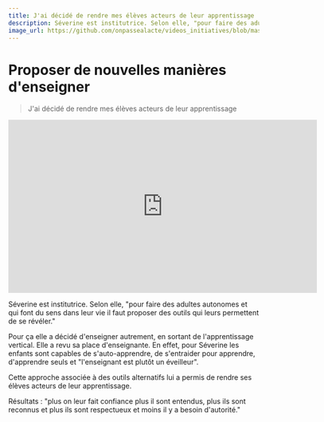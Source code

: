 ```yaml
---
title: J'ai décidé de rendre mes élèves acteurs de leur apprentissage 
description: Séverine est institutrice. Selon elle, "pour faire des adultes autonomes et qui font du sens dans leur vie il faut proposer des outils qui leurs permettent de se révéler."
image_url: https://github.com/onpassealacte/videos_initiatives/blob/master/media/pedagogie_active.jpg
---
```


# Proposer de nouvelles manières d'enseigner

> J'ai décidé de rendre mes élèves acteurs de leur apprentissage 

<iframe src="https://player.vimeo.com/video/138404573" width="620" height="348" frameborder="0" webkitallowfullscreen mozallowfullscreen allowfullscreen></iframe>

Séverine est institutrice. Selon elle, "pour faire des adultes autonomes et qui font du sens dans leur vie il faut proposer des outils qui leurs permettent de se révéler."

Pour ça elle a décidé d'enseigner autrement, en sortant de l'apprentissage vertical. Elle a revu sa place d'enseignante. En effet, pour Séverine les enfants sont capables de s'auto-apprendre, de s'entraider pour apprendre, d'apprendre seuls et "l'enseignant est plutôt un éveilleur".

Cette approche associée à des outils alternatifs lui a permis de rendre ses élèves acteurs de leur apprentissage.

Résultats : "plus on leur fait confiance plus il sont entendus, plus ils sont reconnus et plus ils sont respectueux et moins il y a besoin d'autorité."
